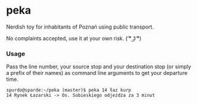 # peka
Nerdish toy for inhabitants of Poznań using public transport.

No complaints accepted, use it at your own risk. ( ͡° ͜ʖ ͡°)

### Usage
Pass the line number, your source stop and your destination stop (or simply a prefix of their names) as command line arguments to get your departure time.
```
spurdo@sparde:~/peka (master)$ peka 14 łaz kurp
14 Rynek Łazarski -> Os. Sobieskiego odjeżdża za 3 minut
```
